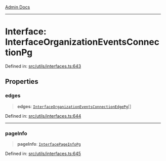 [Admin Docs](/)

***

# Interface: InterfaceOrganizationEventsConnectionPg

Defined in: [src/utils/interfaces.ts:643](https://github.com/PalisadoesFoundation/talawa-admin/blob/main/src/utils/interfaces.ts#L643)

## Properties

### edges

> **edges**: [`InterfaceOrganizationEventsConnectionEdgePg`](InterfaceOrganizationEventsConnectionEdgePg.md)[]

Defined in: [src/utils/interfaces.ts:644](https://github.com/PalisadoesFoundation/talawa-admin/blob/main/src/utils/interfaces.ts#L644)

***

### pageInfo

> **pageInfo**: [`InterfacePageInfoPg`](InterfacePageInfoPg.md)

Defined in: [src/utils/interfaces.ts:645](https://github.com/PalisadoesFoundation/talawa-admin/blob/main/src/utils/interfaces.ts#L645)
